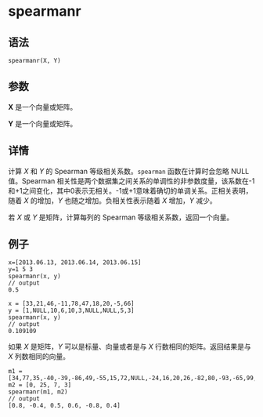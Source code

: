 # spearmanr

## 语法

`spearmanr(X, Y)`

## 参数

**X** 是一个向量或矩阵。

**Y** 是一个向量或矩阵。

## 详情

计算 *X* 和 *Y* 的 Spearman 等级相关系数。`spearman`
函数在计算时会忽略 NULL 值。Spearman
相关性是两个数据集之间关系的单调性的非参数度量，该系数在-1和+1之间变化，其中0表示无相关。-1或+1意味着确切的单调关系。正相关表明，随着 *X*
的增加，*Y* 也随之增加。负相关性表示随着 *X* 增加，*Y* 减少。

若 *X* 或 *Y* 是矩阵，计算每列的 Spearman 等级相关系数，返回一个向量。

## 例子

```
x=[2013.06.13, 2013.06.14, 2013.06.15]
y=1 5 3
spearmanr(x, y)
// output
0.5

x = [33,21,46,-11,78,47,18,20,-5,66]
y = [1,NULL,10,6,10,3,NULL,NULL,5,3]
spearmanr(x, y)
// output
0.109109
```

如果 *X* 是矩阵，*Y* 可以是标量、向量或者是与 *X* 行数相同的矩阵。返回结果是与
*X* 列数相同的向量。

```
m1 = [34,77,35,-40,-39,-86,49,-55,15,72,NULL,-24,16,20,26,-82,80,-93,-65,99,45,90,44,46]$4:6
m2 = [0, 25, 7, 3]
spearmanr(m1, m2)
// output
[0.8, -0.4, 0.5, 0.6, -0.8, 0.4]
```

